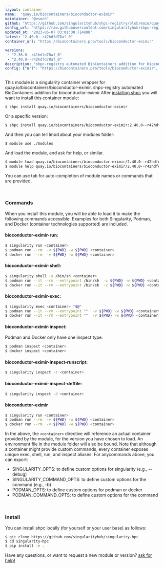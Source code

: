 ```yaml
---
layout: container
name:  "quay.io/biocontainers/bioconductor-eximir"
maintainer: "@vsoch"
github: "https://github.com/singularityhub/shpc-registry/blob/main/quay.io/biocontainers/bioconductor-eximir/container.yaml"
config_url: "https://raw.githubusercontent.com/singularityhub/shpc-registry/main/quay.io/biocontainers/bioconductor-eximir/container.yaml"
updated_at: "2023-06-07 03:01:08.714888"
latest: "2.40.0--r42hdfd78af_0"
container_url: "https://biocontainers.pro/tools/bioconductor-eximir"

versions:
 - "2.36.0--r41hdfd78af_0"
 - "2.40.0--r42hdfd78af_0"
description: "shpc-registry automated BioContainers addition for bioconductor-eximir"
config: {"url": "https://biocontainers.pro/tools/bioconductor-eximir", "maintainer": "@vsoch", "description": "shpc-registry automated BioContainers addition for bioconductor-eximir", "latest": {"2.40.0--r42hdfd78af_0": "sha256:f0e41171f4dceb2550055552eae6e83a1209e621ba2075d1c2f9a0d7eea0d2e7"}, "tags": {"2.36.0--r41hdfd78af_0": "sha256:545c9e82cf70919e1723a0514f17121b7b7521e9bb63d7b98a3f6d3402f21536", "2.40.0--r42hdfd78af_0": "sha256:f0e41171f4dceb2550055552eae6e83a1209e621ba2075d1c2f9a0d7eea0d2e7"}, "docker": "quay.io/biocontainers/bioconductor-eximir"}
---
```


This module is a singularity container wrapper for quay.io/biocontainers/bioconductor-eximir.
shpc-registry automated BioContainers addition for bioconductor-eximir
After [installing shpc](#install) you will want to install this container module:


```bash
$ shpc install quay.io/biocontainers/bioconductor-eximir
```

Or a specific version:

```bash
$ shpc install quay.io/biocontainers/bioconductor-eximir:2.40.0--r42hdfd78af_0
```

And then you can tell lmod about your modules folder:

```bash
$ module use ./modules
```

And load the module, and ask for help, or similar.

```bash
$ module load quay.io/biocontainers/bioconductor-eximir/2.40.0--r42hdfd78af_0
$ module help quay.io/biocontainers/bioconductor-eximir/2.40.0--r42hdfd78af_0
```

You can use tab for auto-completion of module names or commands that are provided.

<br>

### Commands

When you install this module, you will be able to load it to make the following commands accessible.
Examples for both Singularity, Podman, and Docker (container technologies supported) are included.

#### bioconductor-eximir-run:

```bash
$ singularity run <container>
$ podman run --rm  -v ${PWD} -w ${PWD} <container>
$ docker run --rm  -v ${PWD} -w ${PWD} <container>
```

#### bioconductor-eximir-shell:

```bash
$ singularity shell -s /bin/sh <container>
$ podman run --it --rm --entrypoint /bin/sh  -v ${PWD} -w ${PWD} <container>
$ docker run --it --rm --entrypoint /bin/sh  -v ${PWD} -w ${PWD} <container>
```

#### bioconductor-eximir-exec:

```bash
$ singularity exec <container> "$@"
$ podman run --it --rm --entrypoint ""  -v ${PWD} -w ${PWD} <container> "$@"
$ docker run --it --rm --entrypoint ""  -v ${PWD} -w ${PWD} <container> "$@"
```

#### bioconductor-eximir-inspect:

Podman and Docker only have one inspect type.

```bash
$ podman inspect <container>
$ docker inspect <container>
```

#### bioconductor-eximir-inspect-runscript:

```bash
$ singularity inspect -r <container>
```

#### bioconductor-eximir-inspect-deffile:

```bash
$ singularity inspect -d <container>
```



#### bioconductor-eximir

```bash
$ singularity run <container>
$ podman run --rm  -v ${PWD} -w ${PWD} <container>
$ docker run --rm  -v ${PWD} -w ${PWD} <container>
```


In the above, the `<container>` directive will reference an actual container provided
by the module, for the version you have chosen to load. An environment file in the
module folder will also be bound. Note that although a container
might provide custom commands, every container exposes unique exec, shell, run, and
inspect aliases. For anycommands above, you can export:

 - SINGULARITY_OPTS: to define custom options for singularity (e.g., --debug)
 - SINGULARITY_COMMAND_OPTS: to define custom options for the command (e.g., -b)
 - PODMAN_OPTS: to define custom options for podman or docker
 - PODMAN_COMMAND_OPTS: to define custom options for the command

<br>

### Install

You can install shpc locally (for yourself or your user base) as follows:

```bash
$ git clone https://github.com/singularityhub/singularity-hpc
$ cd singularity-hpc
$ pip install -e .
```

Have any questions, or want to request a new module or version? [ask for help!](https://github.com/singularityhub/singularity-hpc/issues)